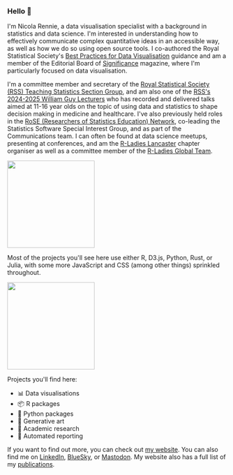 ### Hello 👋

I'm Nicola Rennie, a data visualisation specialist with a background in statistics and data science. I'm interested in understanding how to effectively communicate complex quantitative ideas in an accessible way, as well as how we do so using open source tools. I co-authored the Royal Statistical Society's [Best Practices for Data Visualisation](https://rss.org.uk/datavisguide/) guidance and am a member of the Editorial Board of [Significance](https://significancemagazine.com/about/) magazine, where I'm particularly focused on data visualisation. 

I'm a committee member and secretary of the [Royal Statistical Society (RSS) Teaching Statistics Section Group](https://rss.org.uk/membership/rss-groups-and-committees/sections/teaching-statistics/), and am also one of the [RSS's 2024-2025 William Guy Lecturers](https://rss.org.uk/policy-campaigns/policy-groups/education-policy-advisory-group/rss-william-guy-lecturers/william-guy-lecturers-2024-25/) who has recorded and delivered talks aimed at 11-16 year olds on the topic of using data and statistics to shape decision making in medicine and healthcare. I've also previously held roles in the [RoSE (Researchers of Statistics Education) Network](https://www.rose-network.org/about-us/meet-the-team/sig_leads), co-leading the Statistics Software Special Interest Group, and as part of the Communications team. I can often be found at data science meetups, presenting at conferences, and am the [R-Ladies Lancaster](https://www.meetup.com/rladies-lancaster/) chapter organiser as well as a committee member of the [R-Ladies Global Team](https://rladies.org/about-us/global-team/).

<img height=200 align="center" src="https://github-readme-stats.vercel.app/api?username=nrennie&theme=transparent" />

Most of the projects you'll see here use either R, D3.js, Python, Rust, or Julia, with some more JavaScript and CSS (among other things) sprinkled throughout.

<img height=200 align="center" src="https://github-readme-stats.vercel.app/api/top-langs/?username=nrennie&size_weight=0.5&count_weight=0.5&layout=compact&hide=html,lua&theme=transparent&langs_count=8" />

Projects you'll find here:

- 📊 Data visualisations
- 📦 R packages
- 🐍 Python packages
- 🎨 Generative art
- 🔬 Academic research
- 📝 Automated reporting

If you want to find out more, you can check out [my website](https://nrennie.rbind.io/). You can also find me on [LinkedIn](https://www.linkedin.com/in/nicola-rennie/), [BlueSky](https://bsky.app/profile/nrennie.bsky.social), or <a rel="me" href="https://fosstodon.org/@nrennie">Mastodon</a>. My website also has a full list of my [publications](https://nrennie.rbind.io/projects/publications/).
